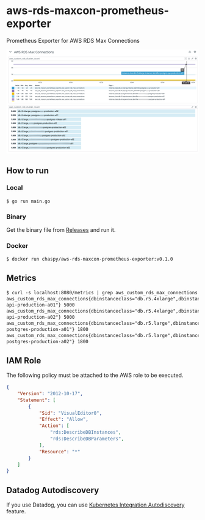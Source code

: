 # aws-rds-maxcon-prometheus-exporter
Prometheus Exporter for AWS RDS Max Connections

![image.png](image.png)

## How to run

### Local

```
$ go run main.go
```

### Binary

Get the binary file from [Releases](https://github.com/chaspy/aws-rds-maxcon-prometheus-exporter/releases) and run it.

### Docker

```
$ docker run chaspy/aws-rds-maxcon-prometheus-exporter:v0.1.0
```

## Metrics

```
$ curl -s localhost:8080/metrics | grep aws_custom_rds_max_connections
aws_custom_rds_max_connections{dbinstanceclass="db.r5.4xlarge",dbinstanceidentifier="postgres-api-production-a01"} 5000
aws_custom_rds_max_connections{dbinstanceclass="db.r5.4xlarge",dbinstanceidentifier="postgres-api-production-a02"} 5000
aws_custom_rds_max_connections{dbinstanceclass="db.r5.large",dbinstanceidentifier="test-postgres-production-a01"} 1800
aws_custom_rds_max_connections{dbinstanceclass="db.r5.large",dbinstanceidentifier="test-postgres-production-a02"} 1800
```

## IAM Role

The following policy must be attached to the AWS role to be executed.

```json
{
    "Version": "2012-10-17",
    "Statement": [
        {
            "Sid": "VisualEditor0",
            "Effect": "Allow",
            "Action": [
                "rds:DescribeDBInstances",
                "rds:DescribeDBParameters",
            ],
            "Resource": "*"
        }
    ]
}
```

## Datadog Autodiscovery

If you use Datadog, you can use [Kubernetes Integration Autodiscovery](https://docs.datadoghq.com/agent/kubernetes/integrations/?tab=kubernetes) feature.
